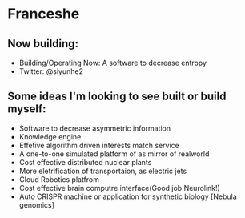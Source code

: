 # Franceshe
## Now building:
* Building/Operating Now: A software to decrease entropy
* Twitter: @siyunhe2
## Some ideas I'm looking to see built or build myself:
* Software to decrease asymmetric information
* Knowledge engine 
* Effetive algorithm driven interests match service
* A one-to-one simulated platform of as mirror of realworld
* Cost effective distributed nuclear plants
* More eletrification of transportaion, as electric jets
* Cloud Robotics platfrom
* Cost effective brain computre interface(Good job Neurolink!)
* Auto CRISPR machine or application for synthetic biology [Nebula genomics]
